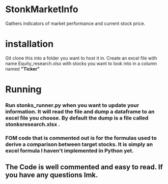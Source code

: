 # StonkMarketInfo
Gathers indicators of market performance and current stock price. 


# installation
Git clone this into a folder you want to host it in. Create an excel file with name Equity_research.xlsx with stocks you want to look into in a column named **"Ticker"**

# Running
### Run stonks_runner.py when you want to update your information. It will read the file and dump a dataframe to an excel file you choose. By default the dump is a file called stonksresearch.xlsx . 

### FOM code that is commented out is for the formulas used to derive a comparison between target stocks. It is simply an excel formula I haven't implemented in Python yet. 

## The Code is well commented and easy to read. If you have any questions lmk. 
